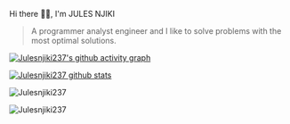 
 Hi there 👋🏾, I'm JULES NJIKI
</h2>

<blockquote align="left">
 A programmer analyst engineer and I like to solve problems with the most optimal solutions.
</blockquote>

[![Julesnjiki237's github activity graph](https://activity-graph.herokuapp.com/graph?username=Julesnjiki237&theme=xcode)](https://github.com/Julesnjiki237)



[![Julesnjiki237 github stats](https://github-readme-stats.vercel.app/api?username=Julesnjiki237&count_private=true&show_icons=true&theme=radical&hide_rank=false)](https://github.com/Julesnjiki237/github-readme-stats)
<p align="left">
  <img src="https://github-readme-stats.vercel.app/api/top-langs?username=Julesnjiki237&show_icons=true&locale=en&layout=compact" alt="Julesnjiki237" />
</p>


<p><img align="center" src="https://github-readme-streak-stats.herokuapp.com/?user=Julesnjiki237&theme=tokyonight" alt="Julesnjiki237" /></p>
